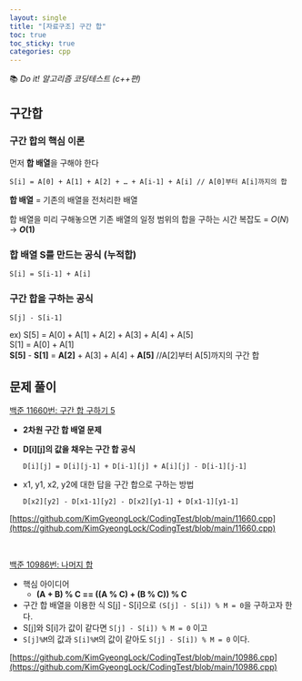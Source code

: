 ```yaml
---
layout: single
title: "[자료구조] 구간 합"
toc: true
toc_sticky: true
categories: cpp
---
```


📚 *Do it! 알고리즘 코딩테스트 (c++편)*

## 구간합

### 구간 합의 핵심 이론

먼저 **합 배열**을 구해야 한다

`S[i] = A[0] + A[1] + A[2] + … + A[i-1] + A[i] // A[0]부터 A[i]까지의 합`

**합 배열** = 기존의 배열을 전처리한 배열

합 배열을 미리 구해놓으면 기존 배열의 일정 범위의 합을 구하는 시간 복잡도 = $O(N)$ → **$O(1)$**

### **합 배열 S를 만드는 공식 (누적합)**

`S[i] = S[i-1] + A[i]`

### **구간 합을 구하는 공식**

`S[j] - S[i-1]`

ex) S[5] = A[0] + A[1] + A[2] + A[3] + A[4] + A[5]<br>
S[1] = A[0] + A[1]<br>
 **S[5]** - **S[1]** = **A[2]** + A[3] + A[4] + **A[5]** //A[2]부터 A[5]까지의 구간 합

## 문제 풀이

[백준 11660번: 구간 합 구하기 5](https://www.acmicpc.net/problem/11660)

- **2차원 구간 합 배열 문제**
- **D[i][j]의 값을 채우는 구간 합 공식**
    
    `D[i][j] = D[i][j-1] + D[i-1][j] + A[i][j] - D[i-1][j-1]`
    
- x1, y1, x2, y2에 대한 답을 구간 합으로 구하는 방법
    
    `D[x2][y2] - D[x1-1][y2] - D[x2][y1-1] + D[x1-1][y1-1]`
    

[https://github.com/KimGyeongLock/CodingTest/blob/main/11660.cpp](https://github.com/KimGyeongLock/CodingTest/blob/main/11660.cpp)

<br>

[백준 10986번: 나머지 합](https://www.acmicpc.net/problem/10986)

- 핵심 아이디어
    - **(A + B) % C == ((A % C) + (B % C)) % C**
- 구간 합 배열을 이용한 식 S[j] - S[i]으로 `(S[j] - S[i]) % M = 0`을 구하고자 한다.
- S[j]와 S[i]가 값이 같다면 `S[j] - S[i]) % M = 0` 이고
- `S[j]%M`의 값과 `S[i]%M`의 값이 같아도 `S[j] - S[i]) % M = 0` 이다.

[https://github.com/KimGyeongLock/CodingTest/blob/main/10986.cpp](https://github.com/KimGyeongLock/CodingTest/blob/main/10986.cpp)
